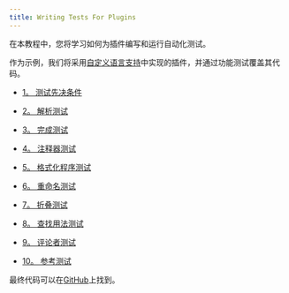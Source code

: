 ```yaml
---
title: Writing Tests For Plugins
---
```


在本教程中，您将学习如何为插件编写和运行自动化测试。


作为示例，我们将采用[自定义语言支持](/tutorials/custom_language_support_tutorial.md)中实现的插件，并通过功能测试覆盖其代码。


* [1。
测试先决条件](writing_tests_for_plugins/tests_prerequisites.md)

* [2。
解析测试](writing_tests_for_plugins/parsing_test.md)

* [3。
完成测试](writing_tests_for_plugins/completion_test.md)

* [4。
注释器测试](writing_tests_for_plugins/annotator_test.md)

* [5。
格式化程序测试](writing_tests_for_plugins/formatter_test.md)

* [6。
重命名测试](writing_tests_for_plugins/rename_test.md)

* [7。
折叠测试](writing_tests_for_plugins/folding_test.md)

* [8。
查找用法测试](writing_tests_for_plugins/find_usages_test.md)

* [9。
评论者测试](writing_tests_for_plugins/commenter_test.md)

* [10。
参考测试](writing_tests_for_plugins/reference_test.md)


最终代码可以在[GitHub](https://github.com/JetBrains/SimplePlugin)上找到。



